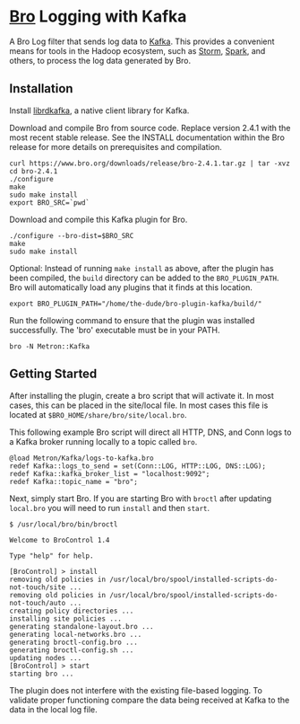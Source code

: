 
[Bro](https://www.bro.org/) Logging with Kafka
==============================================

A Bro Log filter that sends log data to [Kafka](http://kafka.apache.org/).  This
provides a convenient means for tools in the Hadoop ecosystem, such as [Storm](http://storm.apache.org/),
[Spark](http://spark.apache.org/), and others, to process the log data generated by Bro.

Installation
------------

Install [librdkafka](https://github.com/edenhill/librdkafka), a native client
library for Kafka.

Download and compile Bro from source code.  Replace version 2.4.1 with the
most recent stable release.  See the INSTALL documentation within the Bro release
for more details on prerequisites and compilation.

```
curl https://www.bro.org/downloads/release/bro-2.4.1.tar.gz | tar -xvz
cd bro-2.4.1
./configure
make
sudo make install
export BRO_SRC=`pwd`
```

Download and compile this Kafka plugin for Bro.

```
./configure --bro-dist=$BRO_SRC
make
sudo make install
```

Optional: Instead of running `make install` as above, after the plugin has been
compiled, the `build` directory can be added to the `BRO_PLUGIN_PATH`.  Bro will
automatically load any plugins that it finds at this location.

```
export BRO_PLUGIN_PATH="/home/the-dude/bro-plugin-kafka/build/"
```

Run the following command to ensure that the plugin was installed successfully.
The 'bro' executable must be in your PATH.

```
bro -N Metron::Kafka
```

Getting Started
---------------

After installing the plugin, create a bro script that will activate it.  In most cases, this can be placed in the site/local file. In most cases this file is located at `$BRO_HOME/share/bro/site/local.bro`.

This following example Bro script will direct all HTTP, DNS, and Conn logs to a Kafka broker running locally to a topic called `bro`.

```
@load Metron/Kafka/logs-to-kafka.bro
redef Kafka::logs_to_send = set(Conn::LOG, HTTP::LOG, DNS::LOG);
redef Kafka::kafka_broker_list = "localhost:9092";
redef Kafka::topic_name = "bro";
```

Next, simply start Bro.   If you are starting Bro with `broctl` after updating `local.bro` you will need to run `install` and then `start`.

```
$ /usr/local/bro/bin/broctl

Welcome to BroControl 1.4

Type "help" for help.

[BroControl] > install
removing old policies in /usr/local/bro/spool/installed-scripts-do-not-touch/site ...
removing old policies in /usr/local/bro/spool/installed-scripts-do-not-touch/auto ...
creating policy directories ...
installing site policies ...
generating standalone-layout.bro ...
generating local-networks.bro ...
generating broctl-config.bro ...
generating broctl-config.sh ...
updating nodes ...
[BroControl] > start
starting bro ...
```

The plugin does not interfere with the existing file-based logging.  To validate proper functioning compare the data being received at Kafka to the data in the local log file.
